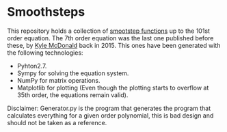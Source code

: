 # Smoothsteps

This repository holds a collection of [smootstep functions](https://en.wikipedia.org/wiki/Smoothstep) up to the 101st order equation. The 7th order equation was the last one published before these, by [Kyle McDonald](https://gist.github.com/kylemcdonald/77f916240756a8cfebef) back in 2015. This ones have been generated with the following technologies:

 * Pyhton2.7.
 * Sympy for solving the equation system.
 * NumPy for matrix operations.
 * Matplotlib for plotting (Even though the plotting starts to overflow at 35th order, the equations remain valid).

Disclaimer: Generator.py is the program that generates the program that calculates everything for a given order polynomial, this is bad design and should not be taken as a reference.

